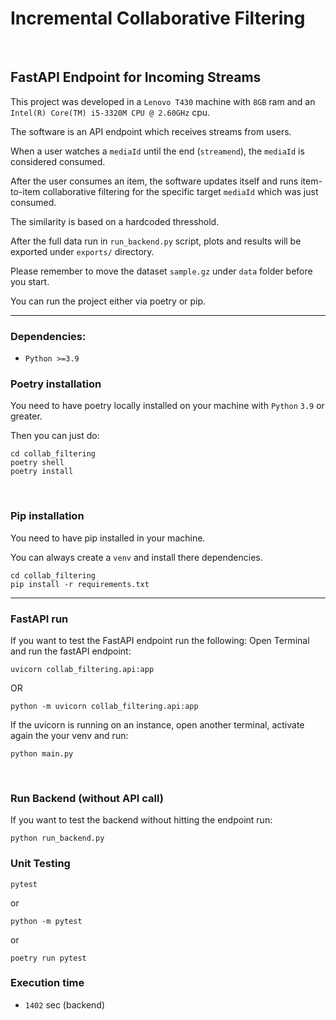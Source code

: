# Incremental Collaborative Filtering

<br>

## FastAPI Endpoint for Incoming Streams


This project was developed in a `Lenovo T430` machine with `8GB` ram and an `Intel(R) Core(TM) i5-3320M CPU @ 2.60GHz` cpu.

The software is an API endpoint which receives streams from users.

When a user watches a `mediaId` until the end (`streamend`), the `mediaId` is considered consumed.

After the user consumes an item, the software updates itself and runs item-to-item collaborative filtering for the specific target `mediaId` which was just consumed.

The similarity is based on a hardcoded thresshold.

After the full data run in `run_backend.py` script, plots and results will be exported under `exports/` directory.

Please remember to move the dataset `sample.gz` under `data` folder before you start.

You can run the project either via poetry or pip.

------


### Dependencies:
 - `Python >=3.9`

### Poetry installation
You need to have poetry locally installed on your machine with `Python` `3.9` or greater.

Then you can just do:
```
cd collab_filtering
poetry shell
poetry install
```

<br>

### Pip installation
You need to have pip installed in your machine. 

You can always create a `venv` and install there dependencies.
```
cd collab_filtering
pip install -r requirements.txt
```

------

### FastAPI run
If you want to test the FastAPI endpoint run the following:
Open Terminal and run the fastAPI endpoint:
```
uvicorn collab_filtering.api:app
```
OR
```
python -m uvicorn collab_filtering.api:app
```

If the uvicorn is running on an instance, open another terminal, activate again the your venv and run:
```
python main.py
```

<br>

### Run Backend (without API call)
If you want to test the backend without hitting the endpoint run:
```
python run_backend.py
```

### Unit Testing
```
pytest
```
or
```
python -m pytest
```
or
```
poetry run pytest
```

### Execution time
- `1402` sec (backend)
